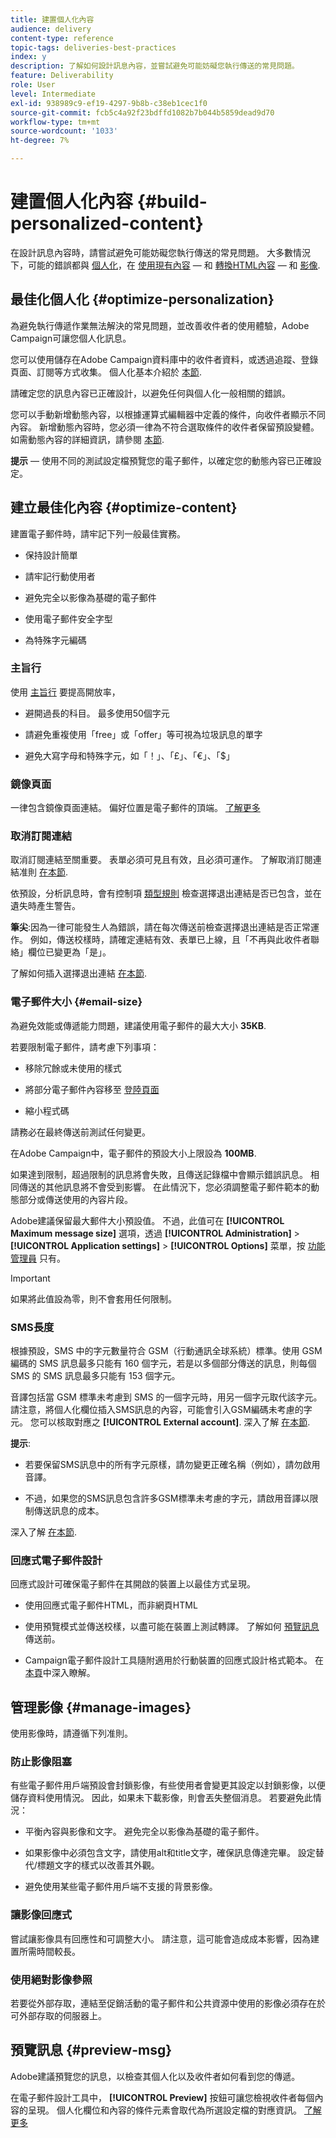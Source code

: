 ```yaml
---
title: 建置個人化內容
audience: delivery
content-type: reference
topic-tags: deliveries-best-practices
index: y
description: 了解如何設計訊息內容，並嘗試避免可能妨礙您執行傳送的常見問題。 
feature: Deliverability
role: User
level: Intermediate
exl-id: 938989c9-ef19-4297-9b8b-c38eb1cec1f0
source-git-commit: fcb5c4a92f23bdffd1082b7b044b5859dead9d70
workflow-type: tm+mt
source-wordcount: '1033'
ht-degree: 7%

---
```


# 建置個人化內容 {#build-personalized-content}

在設計訊息內容時，請嘗試避免可能妨礙您執行傳送的常見問題。 大多數情況下，可能的錯誤都與 [個人化](../../designing/using/personalization.md)，在 [使用現有內容](../../designing/using/using-existing-content.md)  — 和 [轉換HTML內容](../../designing/using/using-existing-content.md#converting-an-html-content)  — 和 [影像](../../designing/using/images.md).

## 最佳化個人化 {#optimize-personalization}

為避免執行傳遞作業無法解決的常見問題，並改善收件者的使用體驗，Adobe Campaign可讓您個人化訊息。

您可以使用儲存在Adobe Campaign資料庫中的收件者資料，或透過追蹤、登錄頁面、訂閱等方式收集。
個人化基本介紹於 [本節](../../designing/using/personalization.md).

請確定您的訊息內容已正確設計，以避免任何與個人化一般相關的錯誤。

您可以手動新增動態內容，以根據運算式編輯器中定義的條件，向收件者顯示不同內容。 新增動態內容時，您必須一律為不符合選取條件的收件者保留預設變體。
如需動態內容的詳細資訊，請參閱 [本節](../../designing/using/personalization.md#defining-dynamic-content-in-an-email).

**提示**  — 使用不同的測試設定檔預覽您的電子郵件，以確定您的動態內容已正確設定。

## 建立最佳化內容 {#optimize-content}

建置電子郵件時，請牢記下列一般最佳實務。

* 保持設計簡單

* 請牢記行動使用者

* 避免完全以影像為基礎的電子郵件

* 使用電子郵件安全字型

* 為特殊字元編碼

### 主旨行

使用 [主旨行](../../designing/using/subject-line.md) 要提高開放率，

* 避開過長的科目。 最多使用50個字元

* 請避免重複使用「free」或「offer」等可視為垃圾訊息的單字

* 避免大寫字母和特殊字元，如「！」、「£」、「€」、「$」

### 鏡像頁面

一律包含鏡像頁面連結。 偏好位置是電子郵件的頂端。 [了解更多](../../designing/using/personalization.md#adding-a-content-block)

### 取消訂閱連結

取消訂閱連結至關重要。 表單必須可見且有效，且必須可運作。 了解取消訂閱連結准則 [在本節](../../designing/using/personalization.md#about-targeting-dimension).

依預設，分析訊息時，會有控制項 [類型規則](../../sending/using/control-rules.md) 檢查選擇退出連結是否已包含，並在遺失時產生警告。

**筆尖**:因為一律可能發生人為錯誤，請在每次傳送前檢查選擇退出連結是否正常運作。 例如，傳送校樣時，請確定連結有效、表單已上線，且「不再與此收件者聯絡」欄位已變更為「是」。

了解如何插入選擇退出連結 [在本節](../../designing/using/personalization.md#adding-a-content-block).

### 電子郵件大小 {#email-size}

為避免效能或傳遞能力問題，建議使用電子郵件的最大大小 **35KB**.

若要限制電子郵件，請考慮下列事項：

* 移除冗餘或未使用的樣式

* 將部分電子郵件內容移至 [登陸頁面](../../channels/using/getting-started-with-landing-pages.md)

* 縮小程式碼

請務必在最終傳送前測試任何變更。

在Adobe Campaign中，電子郵件的預設大小上限設為 **100MB**. <!--This limit enables to prevent any error that could indefinitely increase the size of an email, which can lead to a system crash.-->

如果達到限制，超過限制的訊息將會失敗，且傳送記錄檔中會顯示錯誤訊息。 相同傳送的其他訊息將不會受到影響。 在此情況下，您必須調整電子郵件範本的動態部分或傳送使用的內容片段。 <!--If you need assistance, or if you have any question or request about the **[!UICONTROL Maximum message size]** option, reach out to your Adobe contact.-->

Adobe建議保留最大郵件大小預設值。 不過，此值可在 **[!UICONTROL Maximum message size]** 選項，透過 **[!UICONTROL Administration]** > **[!UICONTROL Application settings]** > **[!UICONTROL Options]** 菜單，按 [功能管理員](../../administration/using/users-management.md#functional-administrators) 只有。

>[!IMPORTANT]
>
>如果將此值設為零，則不會套用任何限制。

### SMS長度

根據預設，SMS 中的字元數量符合 GSM（行動通訊全球系統）標準。使用 GSM 編碼的 SMS 訊息最多只能有 160 個字元，若是以多個部分傳送的訊息，則每個 SMS 的 SMS 訊息最多只能有 153 個字元。

音譯包括當 GSM 標準未考慮到 SMS 的一個字元時，用另一個字元取代該字元。請注意，將個人化欄位插入SMS訊息的內容，可能會引入GSM編碼未考慮的字元。 您可以核取對應之 **[!UICONTROL External account]**.
深入了解 [在本節](../../administration/using/configuring-sms-channel.md#sms-encoding--length-and-transliteration).

**提示**:

* 若要保留SMS訊息中的所有字元原樣，請勿變更正確名稱（例如），請勿啟用音譯。

* 不過，如果您的SMS訊息包含許多GSM標準未考慮的字元，請啟用音譯以限制傳送訊息的成本。

深入了解 [在本節](../../administration/using/configuring-sms-channel.md#sms-encoding--length-and-transliteration).

### 回應式電子郵件設計

回應式設計可確保電子郵件在其開啟的裝置上以最佳方式呈現。

* 使用回應式電子郵件HTML，而非網頁HTML

* 使用預覽模式並傳送校樣，以盡可能在裝置上測試轉譯。 了解如何 [預覽訊息](../../sending/using/previewing-messages.md) 傳送前。

* Campaign電子郵件設計工具隨附適用於行動裝置的回應式設計格式範本。 在[本頁](../../designing/using/using-reusable-content.md#content-templates)中深入瞭解。

## 管理影像 {#manage-images}

使用影像時，請遵循下列准則。

### 防止影像阻塞

有些電子郵件用戶端預設會封鎖影像，有些使用者會變更其設定以封鎖影像，以便儲存資料使用情況。 因此，如果未下載影像，則會丟失整個消息。 若要避免此情況：

* 平衡內容與影像和文字。 避免完全以影像為基礎的電子郵件。

* 如果影像中必須包含文字，請使用alt和title文字，確保訊息傳達完畢。 設定替代/標題文字的樣式以改善其外觀。

* 避免使用某些電子郵件用戶端不支援的背景影像。

### 讓影像回應式

嘗試讓影像具有回應性和可調整大小。 請注意，這可能會造成成本影響，因為建置所需時間較長。

### 使用絕對影像參照

若要從外部存取，連結至促銷活動的電子郵件和公共資源中使用的影像必須存在於可外部存取的伺服器上。

## 預覽訊息 {#preview-msg}

Adobe建議預覽您的訊息，以檢查其個人化以及收件者如何看到您的傳遞。

在電子郵件設計工具中， **[!UICONTROL Preview]** 按鈕可讓您檢視收件者每個內容的呈現。 個人化欄位和內容的條件元素會取代為所選設定檔的對應資訊。 [了解更多](../../sending/using/previewing-messages.md)
